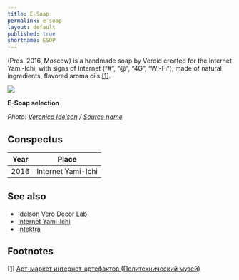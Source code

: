 ```yaml
---
title: E-Soap
permalink: e-soap
layout: default
published: true
shortname: ESOP
---
```


(Pres. 2016, Moscow) is a handmade soap by Veroid created for the Internet Yami-Ichi, with signs of Internet (“#”, “@”, “4G”, “Wi-Fi”), made of natural ingredients, flavored aroma oils <span id="a1">[\[1\]](#f1)</span>.

![](/images/e-soap.png)

**E-Soap selection**

*Photo: [Veronica Idelson](Facebook) / [Source name](https://www.facebook.com/search/top/?q=%D1%8F%D0%BC%D0%B8%20%D0%B8%D1%87%D0%B8%20)*

## Conspectus

|Year|Place|
|----|-----|
|2016|Internet Yami-Ichi|


## See also

+ [Idelson Vero Decor Lab](idelson-vero-decor-lab)
+ [Internet Yami-Ichi](internet-yami-ichi)
+ [Intektra](Intektra)


## Footnotes

[[1]](#a1) <span id="f1"></span> [Арт-маркет интернет-артефактов (Политехнический музей)](http://fest2016.polymus.ru/ru/programm/yami-ichi/index.html)
